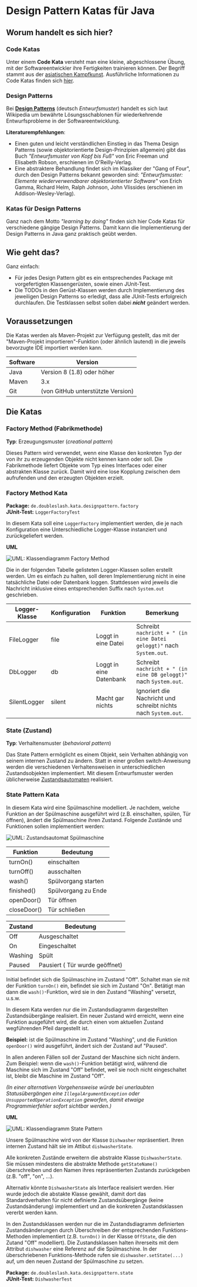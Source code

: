 # Design Pattern Katas für Java #

## Worum handelt es sich hier? ##

### Code Katas ###

Unter einem **Code Kata** versteht man eine kleine, abgeschlossene Übung, mit der Softwareentwickler ihre Fertigkeiten 
trainieren können. Der Begriff stammt aus der [asiatischen Kampfkunst](https://de.wikipedia.org/wiki/Form_(Kampfkunst)). 
Ausführliche Informationen zu Code Katas finden sich [hier](http://codekata.com/). 

### Design Patterns ###

Bei [**Design Patterns**](https://de.wikipedia.org/wiki/Entwurfsmuster) (deutsch _Entwurfsmuster_) handelt es sich laut 
Wikipedia um bewährte Lösungsschablonen für wiederkehrende Entwurfsprobleme in der Softwareentwicklung.

**Literaturempfehlungen**:
* Einen guten und leicht verständlichen Einstieg in das Thema Design Patterns (sowie objektorientierte 
Design-Prinzipien allgemein) gibt das Buch _"Entwurfsmuster von Kopf bis Fuß"_ von Eric Freeman und Elisabeth Robson, 
erschienen im O'Reilly-Verlag. 
* Eine abstraktere Behandlung findet sich im Klassiker der "Gang of Four",
durch den Design Patterns bekannt geworden sind: _"Entwurfsmuster: Elemente wiederverwendbarer objektorientierter 
Software"_ von Erich Gamma, Richard Helm, Ralph Johnson, John Vlissides (erschienen im Addison-Wesley-Verlag).

### Katas für Design Patterns ###

Ganz nach dem Motto _"learning by doing"_ finden sich hier Code Katas für verschiedene gängige Design Patterns.
Damit kann die Implementierung der Design Patterns in Java ganz praktisch geübt werden.

## Wie geht das? ##

Ganz einfach: 
* Für jedes Design Pattern gibt es ein entsprechendes Package mit vorgefertigten Klassengerüsten, sowie einen JUnit-Test.
* Die TODOs in den Gerüst-Klassen werden durch Implementierung des jeweiligen Design Patterns so erledigt, 
dass alle JUnit-Tests erfolgreich durchlaufen. Die Testklassen selbst sollen dabei **_nicht_** geändert werden.

## Voraussetzungen ##

Die Katas werden als Maven-Projekt zur Verfügung gestellt, das mit der "Maven-Projekt importieren"-Funktion 
(oder ähnlich lautend) in die jeweils bevorzugte IDE importiert werden kann.

| Software    | Version                           |
|-------------|-----------------------------------| 
| Java        | Version 8 (1.8) oder höher        |
| Maven       | 3.x                               |
| Git         | (von GitHub unterstützte Version) | 

## Die Katas ##

### Factory Method (Fabrikmethode) ###

**Typ**: Erzeugungsmuster (_creational pattern_)

Dieses Pattern wird verwendet, wenn eine Klasse den konkreten Typ der von ihr zu erzeugenden Objekte nicht kennen kann 
oder soll. Die Fabrikmethode liefert Objekte vom Typ eines Interfaces oder einer abstrakten Klasse zurück. Damit wird
eine lose Kopplung zwischen dem aufrufenden und den erzeugten Objekten erzielt.

### Factory Method Kata ###

**Package:** `de.doubleslash.kata.designpattern.factory` \
**JUnit-Test:** `LoggerFactoryTest`

In diesem Kata soll eine `LoggerFactory` implementiert werden, die je nach Konfiguration eine Unterschiedliche
Logger-Klasse instanziert und zurückgeliefert werden.

**UML**

![UML: Klassendiagramm Factory Method](doc/images/factory_method.png) 

Die in der folgenden Tabelle gelisteten Logger-Klassen sollen erstellt werden. Um es einfach zu halten, soll deren
Implementierung nicht in eine tatsächliche Datei oder Datenbank loggen. Stattdessen wird jeweils die Nachricht
inklusive eines entsprechenden Suffix nach `System.out` geschrieben.

| Logger-Klasse | Konfiguration | Funktion                | Bemerkung |
|---------------|---------------|-------------------------|-----------|
| FileLogger    | file          | Loggt in eine Datei     | Schreibt `nachricht + " (in eine Datei geloggt)"` nach `System.out`. |
| DbLogger      | db            | Loggt in eine Datenbank | Schreibt `nachricht + " (in eine DB geloggt)"` nach `System.out`. |
| SilentLogger  | silent        | Macht gar nichts        | Ignoriert die Nachricht und schreibt nichts nach `System.out`. |

### State (Zustand) ###

**Typ**: Verhaltensmuster (_behavioral pattern_)

Das State Pattern ermöglicht es einem Objekt, sein Verhalten abhängig von seinem internen Zustand zu ändern. Statt in
einer großen switch-Anweisung werden die verschiedenen Verhaltensweisen in unterschiedlichen Zustandsobjekten
implementiert. Mit diesem Entwurfsmuster werden üblicherweise 
[Zustandsautomaten](https://de.wikipedia.org/w/index.php?title=Zustandsautomat_(UML)) realisiert.
 
### State Pattern Kata ###

In diesem Kata wird eine Spülmaschine modelliert. Je nachdem, welche Funktion an der Spülmaschine ausgeführt wird
(z.B. einschalten, spülen, Tür öffnen), ändert die Spülmaschine ihren Zustand. Folgende Zustände und Funktionen
sollen implementiert werden:

![UML: Zustandsautomat Spülmaschine](doc/images/state_transitions.png)

| Funktion    | Bedeutung                      |
|-------------|--------------------------------|
| turnOn()    | einschalten                    |
| turnOff()   | ausschalten                    |
| wash()      | Spülvorgang starten            |
| finished()  | Spülvorgang zu Ende            |
| openDoor()  | Tür öffnen                     |
| closeDoor() | Tür schließen                  |

| Zustand | Bedeutung                      |
|---------|--------------------------------|
| Off     | Ausgeschaltet                  |
| On      | Eingeschaltet                  |
| Washing | Spült                          |
| Paused  | Pausiert ( Tür wurde geöffnet) |

Initial befindet sich die Spülmaschine im Zustand "Off". Schaltet man sie mit der Funktion `turnOn()` ein, befindet sie sich
im Zustand "On". Betätigt man dann die `wash()`-Funktion, wird sie in den Zustand "Washing" versetzt, u.s.w.

In diesem Kata werden nur die im Zustandsdiagramm dargestellten Zustandsübergänge realisiert. Ein neuer Zustand wird
erreicht, wenn eine Funktion ausgeführt wird, die durch einen vom aktuellen Zustand wegführenden Pfeil dargestellt ist.

**Beispiel:** ist die Spülmaschine im Zustand "Washing", und die Funktion `openDoor()` wird ausgeführt, ändert sich der
Zustand auf "Paused".

In allen anderen Fällen soll der Zustand der Maschine sich nicht ändern. Zum Beispiel: wenn die `wash()`-Funktion 
betätigt wird, während die Maschine sich im Zustand "Off" befindet, weil sie noch nicht eingeschaltet ist,
bleibt die Maschine im Zustand "Off".

_(In einer alternativen Vorgehensweise würde bei unerlaubten Statusübergängen eine `IllegalArgumentException`
oder `UnsupportedOperationException` geworfen, damit etwaige Programmierfehler sofort sichtbar werden.)_

**UML**

![UML: Klassendiagramm State Pattern](doc/images/state_class.png)

Unsere Spülmaschine wird von der Klasse `Dishwasher` repräsentiert. Ihren internen Zustand hält sie im Attibut
`dishwasherState`.

Alle konkreten Zustände erweitern die abstrakte Klasse `DishwasherState`. Sie müssen mindestens die abstrakte Methode
`getStateName()` überschreiben und den Namen ihres repräsentierten Zustands zurückgeben (z.B. "off", "on", ...).

Alternativ könnte `DishwasherState` als Interface realisiert werden. Hier wurde jedoch die abstakte Klasse gewählt, 
damit dort das Standardverhalten für nicht definierte Zustandsübergänge (keine Zustandsänderung) implementiert und an 
die konkreten Zustandsklassen vererbt werden kann.

In den Zustandsklassen werden nur die im Zustandsdiagramm definierten Zustandsänderungen durch Überschreiben der
entsprechenden Funktions-Methoden implementiert (z.B. `turnOn()` in der Klasse `OffState`, die den Zutand "Off" 
modelliert). Die Zustandsklassen halten ihrerseits mit dem Attribut `dishwasher` eine Referenz auf die Spülmaschine. 
In der überschriebenen Funktions-Methode rufen sie `dishwasher.setState(...)` auf, um den neuen Zustand der
Spülmaschine zu setzen.  

**Package:** `de.doubleslash.kata.designpattern.state` \
**JUnit-Test:** `DishwasherTest`
